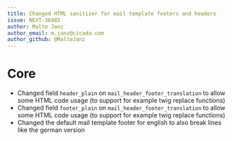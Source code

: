 ```yaml
---
title: Changed HTML sanitizer for mail template footers and headers
issue: NEXT-38485
author: Malte Janz
author_email: m.janz@cicada.com
author_github: @MalteJanz
---
```

# Core
* Changed field `header_plain` on `mail_header_footer_translation` to allow some HTML code usage (to support for example twig replace functions)
* Changed field `footer_plain` on `mail_header_footer_translation` to allow some HTML code usage (to support for example twig replace functions)
* Changed the default mail template footer for english to also break lines like the german version
